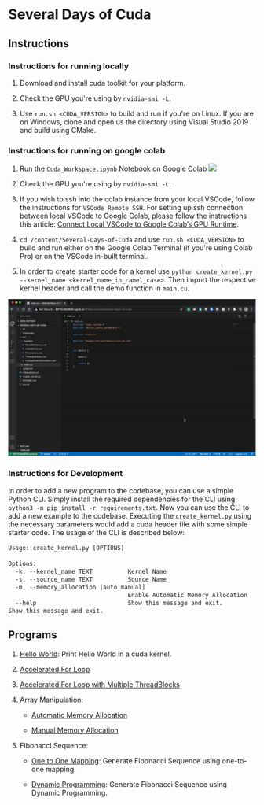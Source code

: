# Several Days of Cuda

## Instructions

### Instructions for running locally

1. Download and install cuda toolkit for your platform.

2. Check the GPU you're using by `nvidia-smi -L`.

3. Use `run.sh <CUDA_VERSION>` to build and run if you're on Linux. If you are on Windows, clone and open us the directory using Visual Studio 2019 and build using CMake.

### Instructions for running on google colab

1. Run the `Cuda_Workspace.ipynb` Notebook on Google Colab [![](https://colab.research.google.com/assets/colab-badge.svg)](https://colab.research.google.com/github/soumik12345/Several-Days-of-Cuda/blob/master/notebooks/Cuda_Workspace.ipynb)

2. Check the GPU you're using by `nvidia-smi -L`.

3. If you wish to ssh into the colab instance from your local VSCode, follow the instructions for `VSCode Remote SSH`. For setting up ssh connection between local VSCode to Google Colab, please follow the instructions this article: [Connect Local VSCode to Google Colab’s GPU Runtime](https://medium.com/swlh/connecting-local-vscode-to-google-colabs-gpu-runtime-bceda3d6cf64).

4. `cd /content/Several-Days-of-Cuda` and use `run.sh <CUDA_VERSION>` to build and run either on the Google Colab Terminal (if you're using Colab Pro) or on the VSCode in-built terminal.

5. In order to create starter code for a kernel use `python create_kernel.py --kernel_name <kernel_name_in_camel_case>`. Then import the respective kernel header and call the demo function in `main.cu`.

![](./assets/sample_execution_example.gif)

### Instructions for Development

In order to add a new program to the codebase, you can use a simple Python CLI. Simply install the required 
dependencies for the CLI using `python3 -m pip install -r requirements.txt`. Now you can use the CLI to add a new 
example to the codebase. Executing the `create_kernel.py` using the necessary parameters would add a cuda header file 
with some simple starter code. The usage of the CLI is described below:

```
Usage: create_kernel.py [OPTIONS]

Options:
  -k, --kernel_name TEXT          Kernel Name
  -s, --source_name TEXT          Source Name
  -m, --memory_allocation [auto|manual]
                                  Enable Automatic Memory Allocation
  --help                          Show this message and exit.                       Show this message and exit.
```

## Programs

1. [Hello World](./src/lib/HelloWorld.cuh): Print Hello World in a cuda kernel. 

2. [Accelerated For Loop](./src/lib/BasicExamples/ParallelizedLoop.cuh)

3. [Accelerated For Loop with Multiple ThreadBlocks](./src/lib/BasicExamples/ParallelizedLoopMultipleBlocks.cuh)

4. Array Manipulation: 
   
   - [Automatic Memory Allocation](./src/lib/BasicExamples/ArrayManipulation.cuh)
   
   - [Manual Memory Allocation](./src/lib/BasicExamples/ArrayManipulationManualMemoryAllocation.cuh)

5. Fibonacci Sequence:
   
   - [One to One Mapping](./src/lib/BasicExamples/Fibonacci.cuh): Generate Fibonacci Sequence using one-to-one mapping.
   
   - [Dynamic Programming](./src/lib/BasicExamples/FibonacciDynamicProgramming.cuh): Generate Fibonacci Sequence using 
   Dynamic Programming.
